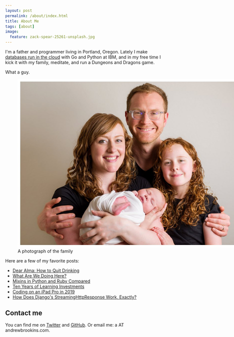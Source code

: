 ```yaml
---
layout: post
permalink: /about/index.html
title: About Me
tags: [about]
image:
  feature: zack-spear-25261-unsplash.jpg
---
```


I'm a father and programmer living in Portland, Oregon. Lately I make [databases run in the cloud](https://www.ibm.com/cloud/databases) with Go and Python at IBM, and in my free time I kick it with my family, meditate, and run a Dungeons and Dragons game.

What a guy.

<figure>
	<img src="/images/family2.jpg" style="max-width: 800px;">
	<figcaption>A photograph of the family</figcaption>
</figure>

Here are a few of my favorite posts:

- [Dear Alma: How to Quit Drinking](https://andrewbrookins.com/life/dear-alma-how-to-quit-drinking/)
- [What Are We Doing Here?](https://andrewbrookins.com/technology/what-are-we-doing-here-software-engineering/)
- [Mixins in Python and Ruby Compared](https://andrewbrookins.com/technology/mixins-in-python-and-ruby-compared/)
- [Ten Years of Learning Investments](https://andrewbrookins.com/technology/ten-years-of-learning-investments/)
- [Coding on an iPad Pro in 2019](https://andrewbrookins.com/technology/coding-on-ipad-pro-2019/)
- [How Does Django's StreamingHttpResponse Work, Exactly?](https://andrewbrookins.com/django/how-does-djangos-streaminghttpresponse-work-exactly/)

<h2>Contact me</h2>
You can find me on <a href="https://twitter.com/abrookins">Twitter</a> and <a href="https://github.com/abrookins">GitHub</a>. Or email me: a AT andrewbrookins.com.

